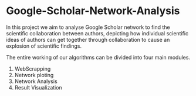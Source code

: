 # Google-Scholar-Network-Analysis
In this project we aim to analyse Google Scholar network to find the scientific collaboration between authors, depicting how individual scientific ideas of authors can get together through collaboration to cause an explosion of scientific findings. 

 The entire working of our algorithms can be divided into four main modules. 
 1. WebScrapping
 2. Network ploting
 3. Network Analysis
 4. Result Visualization
